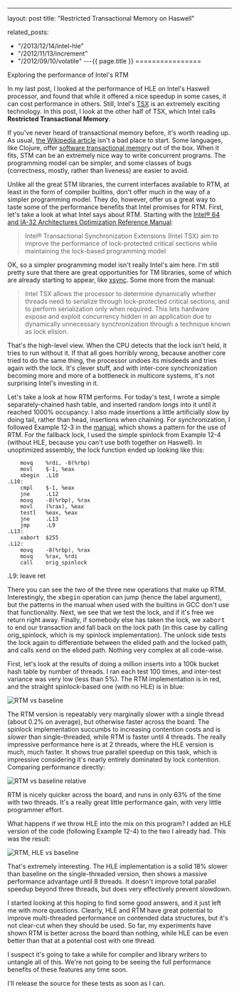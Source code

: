 ---
layout: post
title: "Restricted Transactional Memory on Haswell"


related_posts:
  - "/2013/12/14/intel-hle"
  - "/2012/11/13/increment"
  - "/2012/09/10/volatile"
---{{ page.title }}
================

<p class="meta">Exploring the performance of Intel's RTM</p>

In my last post, I looked at the performance of HLE on Intel's Haswell processor, and found that while it offered a nice speedup in some cases, it can cost performance in others. Still, Intel's [TSX](http://software.intel.com/en-us/blogs/2012/02/07/transactional-synchronization-in-haswell) is an extremely exciting technology. In this post, I look at the other half of TSX, which Intel calls **Restricted Transactional Memory**.

If you've never heard of transactional memory before, it's worth reading up. As usual, [the Wikipedia article](http://en.wikipedia.org/wiki/Transactional_memory) isn't a bad place to start. Some languages, like Clojure, offer [software transactional memory](http://clojure.org/concurrent_programming) out of the box. When it fits, STM can be an extremely nice way to write concurrent programs. The programming model can be simpler, and some classes of bugs (correctness, mostly, rather than liveness) are easier to avoid.

Unlike all the great STM libraries, the current interfaces available to RTM, at least in the form of compiler builtins, don't offer much in the way of a simpler programming model. They do, however, offer us a great way to taste some of the performance benefits that Intel promises for RTM. First, let's take a look at what Intel says about RTM. Starting with the [Intel® 64 and IA-32 Architectures Optimization Reference Manual](http://www.intel.com/content/dam/www/public/us/en/documents/manuals/64-ia-32-architectures-optimization-manual.pdf):

> Intel® Transactional Synchronization Extensions (Intel TSX) aim to improve the performance of lock-protected critical sections while maintaining the lock-based programming model

OK, so a simpler programming model isn't really Intel's aim here. I'm still pretty sure that there are great opportunities for TM libraries, some of which are already starting to appear, like [xsync](https://github.com/amidvidy/xsync). Some more from the manual:

> Intel TSX allows the processor to determine dynamically whether threads need to serialize through lock-protected critical sections, and to perform serialization only when required. This lets hardware expose and exploit concurrency hidden in an application due to dynamically unnecessary synchronization through a technique known as lock elision.

That's the high-level view. When the CPU detects that the lock isn't held, it tries to run without it. If that all goes horribly wrong, because another core tried to do the same thing, the processor undoes its misdeeds and tries again with the lock. It's clever stuff, and with inter-core synchronization becoming more and more of a bottleneck in multicore systems, it's not surprising Intel's investing in it.

Let's take a look at how RTM performs. For today's test, I wrote a simple separately-chained hash table, and inserted random *long*s into it until it reached 1000% occupancy. I also made insertions a little artificially slow by doing tail, rather than head, insertions when chaining. For synchronization, I followed Example 12-3 in the [manual](http://www.intel.com/content/dam/www/public/us/en/documents/manuals/64-ia-32-architectures-optimization-manual.pdf), which shows a pattern for the use of RTM. For the fallback lock, I used the simple spinlock from Example 12-4 (without HLE, because you can't use both together on Haswell). In unoptimized assembly, the lock function ended up looking like this:

        movq    %rdi, -8(%rbp)
        movl    $-1, %eax
        xbegin  .L10
    .L10:
        cmpl    $-1, %eax
        jne     .L12
        movq    -8(%rbp), %rax
        movl    (%rax), %eax
        testl   %eax, %eax
        jne     .L13
        jmp     .L9
    .L13:
        xabort  $255
    .L12:
        movq    -8(%rbp), %rax
        movq    %rax, %rdi
        call    orig_spinlock
   .L9:
        leave
        ret

There you can see the two of the three new operations that make up RTM. Interestingly, the <tt>xbegin</tt> operation can jump (hence the label argument), but the patterns in the manual when used with the builtins in GCC don't use that functionality. Next, we see that we test the lock, and if it's free we return right away. Finally, if somebody else has taken the lock, we <tt>xabort</tt> to end our transaction and fall back on the lock path (in this case by calling orig_spinlock, which is my spinlock implementation). The unlock side tests the lock again to differentiate between the elided path and the locked path, and calls <tt>xend</tt> on the elided path. Nothing very complex at all code-wise.

First, let's look at the results of doing a million inserts into a 100k bucket hash table by number of threads. I ran each test 100 times, and inter-test variance was very low (less than 5%). The RTM implementation is in red, and the straight spinlock-based one (with no HLE) is in blue:

![RTM vs baseline](https://s3.amazonaws.com/mbrooker-blog-images/tsx_rtm_threads.png)

The RTM version is repeatably very marginally slower with a single thread (about 0.2% on average), but otherwise faster across the board. The spinlock implementation succumbs to increasing contention costs and is *slower* than single-threaded, while RTM is faster until 4 threads. The really impressive performance here is at 2 threads, where the HLE version is much, much faster. It shows true parallel speedup on this task, which is impressive considering it's nearly entirely dominated by lock contention. Comparing performance directly:

![RTM vs baseline relative](https://s3.amazonaws.com/mbrooker-blog-images/tsx_rtm_speedup.png)

RTM is nicely quicker across the board, and runs in only 63% of the time with two threads. It's a really great little performance gain, with very little programmer effort. 

What happens if we throw HLE into the mix on this program? I added an HLE version of the code (following Example 12-4) to the two I already had. This was the result:

![RTM, HLE vs baseline](https://s3.amazonaws.com/mbrooker-blog-images/tsx_rtm_hle_threads.png)

That's extremely interesting. The HLE implementation is a solid 18% slower than baseline on the single-threaded version, then shows a massive performance advantage until 8 threads. It doesn't improve total parallel speedup beyond three threads, but does very effectively prevent slowdown.

I started looking at this hoping to find some good answers, and it just left me with more questions. Clearly, HLE and RTM have great potential to improve multi-threaded performance on contended data structures, but it's not clear-cut when they should be used. So far, my experiments have shown RTM is better across the board than nothing, while HLE can be even better than that at a potential cost with one thread.

I suspect it's going to take a while for compiler and library writers to untangle all of this. We're not going to be seeing the full performance benefits of these features any time soon.

I'll release the source for these tests as soon as I can.